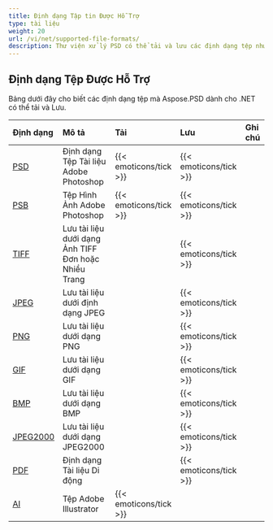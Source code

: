```yaml
---
title: Định dạng Tập tin Được Hỗ Trợ
type: tài liệu
weight: 20
url: /vi/net/supported-file-formats/
description: Thư viện xử lý PSD có thể tải và lưu các định dạng tệp như PSD, PSB, TIFF, JPEG, PNG, GIF, BMP và PDF.
---
```


## **Định dạng Tệp Được Hỗ Trợ**
Bảng dưới đây cho biết các định dạng tệp mà Aspose.PSD dành cho .NET có thể tải và Lưu.

|**Định dạng**|**Mô tả**|**Tải**|**Lưu**|**Ghi chú**|
| :- | :- | :- | :- | :- |
|[PSD](https://wiki.fileformat.com/image/psd/)|Định dạng Tệp Tài liệu Adobe Photoshop|{{< emoticons/tick >}}|{{< emoticons/tick >}}| |
|[PSB](https://wiki.fileformat.com/image/psb/)|Tệp Hình Ảnh Adobe Photoshop|{{< emoticons/tick >}}|{{< emoticons/tick >}}| |
|[TIFF](https://wiki.fileformat.com/image/tiff)|Lưu tài liệu dưới dạng Ảnh TIFF Đơn hoặc Nhiều Trang| |{{< emoticons/tick >}}| |
|[JPEG](https://wiki.fileformat.com/image/jpeg/)|Lưu tài liệu dưới định dạng JPEG| |{{< emoticons/tick >}}| |
|[PNG](https://wiki.fileformat.com/image/png/)|Lưu tài liệu dưới dạng PNG| |{{< emoticons/tick >}}| |
|[GIF](https://wiki.fileformat.com/image/gif/)|Lưu tài liệu dưới dạng GIF| |{{< emoticons/tick >}}| |
|[BMP](https://wiki.fileformat.com/image/bmp/)|Lưu tài liệu dưới dạng BMP| |{{< emoticons/tick >}}| |
|[JPEG2000](https://wiki.fileformat.com/image/jp2/)|Lưu tài liệu dưới dạng JPEG2000| |{{< emoticons/tick >}}| |
|[PDF](https://wiki.fileformat.com/view/pdf/)|Định dạng Tài liệu Di động| |{{< emoticons/tick >}}| |
|[AI](/psd/vi/net/ai-adobe-illustrator-format/)|Tệp Adobe Illustrator|{{< emoticons/tick >}}| | |
